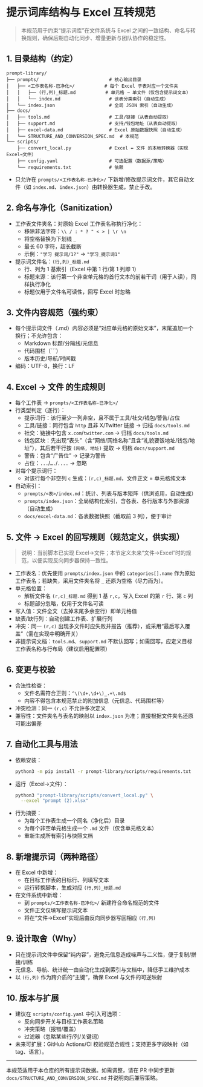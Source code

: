 # 提示词库结构与 Excel 互转规范

> 本规范用于约束“提示词库”在文件系统与 Excel 之间的一致结构、命名与转换规则，确保后期自动化同步、增量更新与团队协作的稳定性。

## 1. 目录结构（约定）

```
prompt-library/
├── prompts/                          # 核心输出目录
│   ├── <工作表名称-已净化>/           # 每个 Excel 子表对应一个文件夹
│   │   ├── (行,列)_标题.md           # 单元格 → 单文件（仅包含提示词文本）
│   │   └── index.md                  # 该表分类索引（自动生成）
│   └── index.json                    # 全局 JSON 索引（自动生成）
├── docs/
│   ├── tools.md                      # 工具/链接（从表自动提取）
│   ├── support.md                    # 支持/钱包地址（从表自动提取）
│   ├── excel-data.md                 # Excel 原始数据快照（自动生成）
│   └── STRUCTURE_AND_CONVERSION_SPEC.md  # 本规范
└── scripts/
    ├── convert_local.py              # Excel ↔ 文件 的本地转换器（实现 Excel→文件）
    ├── config.yaml                   # 可选配置（数据源/策略）
    └── requirements.txt              # 依赖
```

- 只允许在 `prompts/<工作表名称-已净化>/` 下新增/修改提示词文件，其它自动文件（如 `index.md`、`index.json`）由转换器生成，禁止手改。

## 2. 命名与净化（Sanitization）

- 工作表文件夹名：对原始 Excel 工作表名称执行净化：
  - 移除非法字符：`\\ / : * ? " < > | \r \n`
  - 将空格替换为下划线 `_`
  - 最长 60 字符，超长截断
  - 示例：`"学习 提示词/1?"` → `"学习_提示词1"`
- 提示词文件名：`(行,列)_标题.md`
  - 行、列为 1 基索引（Excel 中第 1 行/第 1 列即 1）
  - 标题来源：该行第一个非空单元格的首行文本的前若干词（用于人读），同样执行净化
  - 标题仅用于文件名可读性，回写 Excel 时忽略

## 3. 文件内容规范（强约束）

- 每个提示词文件（.md）内容必须是“对应单元格的原始文本”，末尾追加一个换行；不允许包含：
  - Markdown 标题/分隔线/元信息
  - 代码围栏（```）
  - 版本历史/导航/时间戳
- 编码：UTF-8，换行：LF

## 4. Excel → 文件 的生成规则

- 每个工作表 → `prompts/<工作表名称-已净化>/`
- 行类型判定（逐行）：
  - 提示词行：该行至少一列非空，且不属于工具/社交/钱包/警告/占位
  - 工具/链接：同行包含 `http` 且非 X/Twitter 链接 → 归档 `docs/tools.md`
  - 社交：链接中包含 `x.com`/`twitter.com` → 归档 `docs/tools.md`
  - 钱包区块：先出现“表头”（含“网络/网络名称”且含“礼貌要饭地址/钱包/地址”），其后若干行按 `(网络, 地址)` 提取 → 归档 `docs/support.md`
  - 警告：包含“广告位” → 记录为警告
  - 占位：`...`/`….`/`....` → 忽略
- 对每个提示词行：
  - 对该行每个非空列 `c` 生成：`(r,c)_标题.md`，文件正文 = 单元格纯文本
- 自动索引：
  - `prompts/<表>/index.md`：统计、列表与版本矩阵（供浏览用，自动生成）
  - `prompts/index.json`：全局结构化索引，含各表、各行版本与外部资源（自动生成）
  - `docs/excel-data.md`：各表数据快照（截取前 3 列），便于审计

## 5. 文件 → Excel 的回写规则（规范定义，供实现）

> 说明：当前脚本已实现 Excel→文件；本节定义未来“文件→Excel”时的规范，以便实现反向同步器保持一致性。

- 工作表名：优先使用 `prompts/index.json` 中的 `categories[].name` 作为原始工作表名；若缺失，采用文件夹名将 `_` 还原为空格（尽力而为）。
- 单元格位置：
  - 解析文件名 `(r,c)_标题.md` 得到 1 基 `r,c`，写入 Excel 的第 `r` 行、第 `c` 列
  - 标题部分忽略，仅用于文件名可读
- 写入值：文件全文（去掉末尾多余空行）即单元格值
- 缺表/缺行列：自动创建工作表、扩展行列
- 冲突：同一 `(r,c)` 出现多文件时应失败并报告（推荐），或采用“最后写入覆盖”（需在实现中明确开关）
- 非提示词文档：`tools.md`、`support.md` 不默认回写；如需回写，应定义目标工作表名称与行布局（建议启用配置项）

## 6. 变更与校验

- 合法性检查：
  - 文件名需符合正则：`^\(\d+,\d+\)_.+\.md$`
  - 内容不得包含本规范禁止的附加信息（元信息、代码围栏等）
- 冲突检测：同一 `(r,c)` 不允许多次定义
- 兼容性：文件夹名与表名的映射以 `index.json` 为准；直接根据文件夹名还原可能出偏差

## 7. 自动化工具与用法

- 依赖安装：
  ```bash
  python3 -m pip install -r prompt-library/scripts/requirements.txt
  ```
- 运行（Excel→文件）：
  ```bash
  python3 "prompt-library/scripts/convert_local.py" \
    --excel "prompt (2).xlsx"
  ```
- 行为摘要：
  - 为每个工作表生成一个同名（净化后）目录
  - 为每个非空单元格生成一个 `.md` 文件（仅含单元格文本）
  - 重新生成所有索引与快照文档

## 8. 新增提示词（两种路径）

- 在 Excel 中新增：
  - 在目标工作表的目标行、列填写文本
  - 运行转换脚本，生成对应 `(行,列)_标题.md`
- 在文件系统中新增：
  - 到 `prompts/<工作表名称-已净化>/` 新建符合命名规范的文件
  - 文件正文仅填写提示词文本
  - 将在“文件→Excel”实现后由反向同步器写回相应 `(行,列)`

## 9. 设计取舍（Why）

- 只在提示词文件中保留“纯内容”，避免元信息造成噪声与二义性，便于复制/拼接/训练
- 元信息、导航、统计统一由自动化生成到索引与文档中，降低手工维护成本
- 以 `(行,列)` 作为跨介质的“主键”，确保 Excel 与文件的可逆映射

## 10. 版本与扩展

- 建议在 `scripts/config.yaml` 中引入可选项：
  - 反向同步开关与目标工作表名策略
  - 冲突策略（报错/覆盖）
  - 过滤器（忽略某些行/列/关键词）
- 未来可扩展：GitHub Actions/CI 校验规范合规性；支持更多字段映射（如 tag、语言）。

---

本规范适用于本仓库的所有提示词数据。如需调整，请在 PR 中同步更新 `docs/STRUCTURE_AND_CONVERSION_SPEC.md` 并说明向后兼容策略。